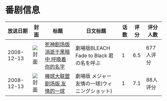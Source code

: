 # 番剧信息

|放送日期|封面|标题|日文标题|话数|评分|评分人数|
|---|---|---|---|---|---|---|
|2008-12-13|![封面](https://lain.bgm.tv/pic/cover/c/4f/1f/2875_0pE7P.jpg)|[死神剧场版 消逝于黑暗中 呼唤着你的名字](https://bangumi.tv/subject/2875)|劇場版BLEACH Fade to Black 君の名を呼ぶ|1|6.5|677人评分|
|2008-12-13|![封面](https://lain.bgm.tv/pic/cover/c/4d/a9/3618_5phx6.jpg)|[棒球大联盟 剧场版 友情的一球](https://bangumi.tv/subject/3618)|劇場版 メジャー 友情の一球(ウィニングショット)|1|7.1|88人评分|

